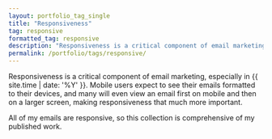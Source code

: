 ```yaml
---
layout: portfolio_tag_single
title: "Responsiveness"
tag: responsive
formatted_tag: responsive
description: "Responsiveness is a critical component of email marketing. Mobile users expect to see their emails formatted to their devices."
permalink: /portfolio/tags/responsive/
---
```


<p class="relative max-w-4 mt-0 mb-6 mx-auto text-xs lg:text-sm font-normal">Responsiveness is a critical component of email marketing, especially in {{ site.time | date: '%Y' }}. Mobile users expect to see their emails formatted to their devices, and many will even view an email first on mobile and then on a larger screen, making responsiveness that much more important.</p>

<p class="relative max-w-4 my-0 mx-auto text-xs lg:text-sm font-normal">All of my emails are responsive, so this collection is comprehensive of my published work.</p>